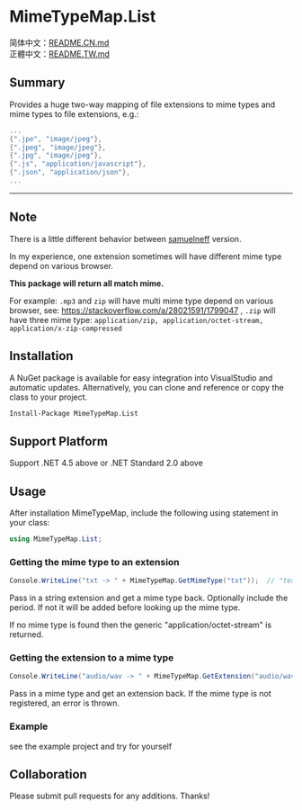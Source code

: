 # MimeTypeMap.List
简体中文：[README.CN.md](https://github.com/lettucebo/MimeTypeMap.List/blob/master/README.CN.md)
<br/>
正體中文：[README.TW.md](https://github.com/lettucebo/MimeTypeMap.List/blob/master/README.TW.md)

## Summary
Provides a huge two-way mapping of file extensions to mime types and mime types to file extensions, e.g.:

```c#
...
{".jpe", "image/jpeg"},
{".jpeg", "image/jpeg"},
{".jpg", "image/jpeg"},
{".js", "application/javascript"},
{".json", "application/json"},
...
```
---

## Note

There is a little different behavior between [samuelneff](https://github.com/samuelneff/MimeTypeMap) version. 

In my experience, one extension sometimes will have different mime type depend on various browser. 

**This package will return all match mime.**

For example: `.mp3` and `zip` will have multi mime type depend on various browser, see: https://stackoverflow.com/a/28021591/1799047
, `.zip` will have three mime type: `application/zip, application/octet-stream, application/x-zip-compressed`

## Installation

A NuGet package is available for easy integration into VisualStudio and automatic updates. Alternatively, you can clone and reference or copy the class to your project.

```bash
Install-Package MimeTypeMap.List
```

## Support Platform

Support .NET 4.5 above or .NET Standard 2.0 above

## Usage

After installation MimeTypeMap, include the following using statement in your class:

```cs
using MimeTypeMap.List;
```

### Getting the mime type to an extension

```cs
Console.WriteLine("txt -> " + MimeTypeMap.GetMimeType("txt"));  // "text/plain"
```

Pass in a string extension and get a mime type back. Optionally include the period. If not it will be added before looking up the mime type.

If no mime type is found then the generic "application/octet-stream" is returned.

### Getting the extension to a mime type

```cs
Console.WriteLine("audio/wav -> " + MimeTypeMap.GetExtension("audio/wav")); // ".wav, .wave"
```

Pass in a mime type and get an extension back. If the mime type is not registered, an error is thrown.

### Example

see the example project and try for yourself


## Collaboration

Please submit pull requests for any additions. Thanks!
